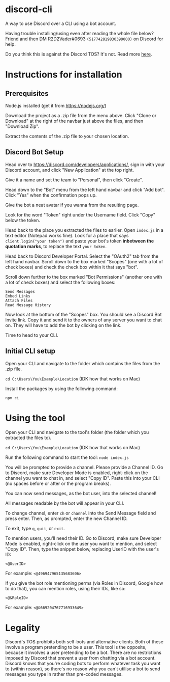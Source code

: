 # discord-cli
A way to use Discord over a CLI using a bot account.

Having trouble installing/using even after reading the whole file below? Friend and then DM R2D2Vader#0693 `(517742819830399000)` on Discord for help. 

Do you think this is against the Discord TOS? It's not. Read more [here](https://github.com/Susul-1312/discord-cli#legality).

# Instructions for installation

## Prerequisites

Node.js installed (get it from https://nodejs.org/)

Download the project as a .zip file from the menu above. Click "Clone or Download" at the right of the navbar just above the files, and then "Download Zip".

Extract the contents of the .zip file to your chosen location.

## Discord Bot Setup

Head over to https://discord.com/developers/applications/, sign in with your Discord account, and click "New Application" at the top right.

Give it a name and set the team to "Personal", then click "Create".

Head down to the "Bot" menu from the left hand navbar and click "Add bot". Click "Yes" when the confirmation pops up.

Give the bot a neat avatar if you wanna from the resulting page.

Look for the word "Token" right under the Username field. Click "Copy" below the token.

Head back to the place you extracted the files to earlier. Open `index.js` in a text editor (Notepad works fine). Look for a place that says `client.login("your token")` and paste your bot's token **inbetween the quotation marks**, to replace the text `your token`. 

Head back to Discord Developer Portal. Select the "OAuth2" tab from the left hand navbar. Scroll down to the box marked "Scopes" (one with a lot of check boxes) and check the check box within it that says "bot". 

Scroll down further to the box marked "Bot Permissions" (another one with a lot of check boxes) and select the following boxes:
```View Channels
Send Messages
Embed Links
Attach Files
Read Message History
```
Now look at the bottom of the "Scopes" box. You should see a Discord Bot Invite link. Copy it and send it to the owners of any server you want to chat on. They will have to add the bot by clicking on the link.

Time to head to your CLI.

## Initial CLI setup

Open your CLI and navigate to the folder which contains the files from the .zip file. 

`cd C:\Users\You\Example\Location` (IDK how that works on Mac)

Install the packages by using the following command:

`npm ci` 

# Using the tool

Open your CLI and navigate to the tool's folder (the folder which you extracted the files to). 

`cd C:\Users\You\Example\Location` (IDK how that works on Mac)

Run the following command to start the tool:
`node index.js`

You will be prompted to provide a channel. Please provide a Channel ID. Go to Discord, make sure Developer Mode is enabled, right-click on the channel you want to chat in, and select "Copy ID". Paste this into your CLI (no spaces before or after or the program breaks).

You can now send messages, as the bot user, into the selected channel!

All messages readable by the bot will appear in your CLI.

To change channel, enter `ch` or `channel` into the Send Message field and press enter. Then, as prompted, enter the new Channel ID.

To exit, type `q`, `quit`, or `exit`.

To mention users, you'll need their ID.  Go to Discord, make sure Developer Mode is enabled, right-click on the user you want to mention, and select "Copy ID". Then, type the snippet below, replacing UserID with the user's ID:

`<@UserID>`

For example: `<@496947965135683606>`

If you give the bot role mentioning perms (via Roles in Discord, Google how to do that), you can mention roles, using their IDs, like so:

`<@&RoleID>`

For example: `<@&669204767716933649>`

# Legality

Discord's TOS prohibits both self-bots and alternative clients. Both of these involve a program pretending to be a user. This tool is the opposite, because it involves a user pretending to be a bot. There are no restrictions imposed by Discord that prevent a user from chatting via a bot account. Discord knows that you're coding bots to perform whatever task you want to (within reason), so there's no reason why you can't utilise a bot to send messages you type in rather than pre-coded messages.


